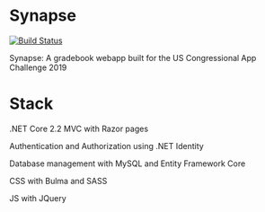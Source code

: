 # Synapse
[![Build Status](https://travis-ci.com/DrewBritt/Synapse.svg?token=4rByHCezJSmruU5cvesW&branch=master)](https://travis-ci.com/DrewBritt/Synapse)

Synapse: A gradebook webapp built for the US Congressional App Challenge 2019

# Stack
.NET Core 2.2 MVC with Razor pages

Authentication and Authorization using .NET Identity

Database management with MySQL and Entity Framework Core

CSS with Bulma and SASS

JS with JQuery
